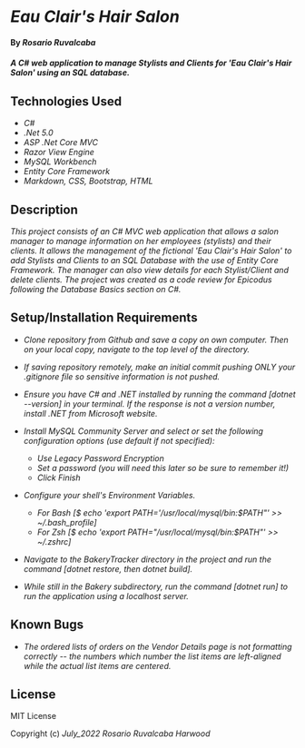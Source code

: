 # _Eau Clair's Hair Salon_

#### By _**Rosario Ruvalcaba**_

#### _A C# web application to manage Stylists and Clients for 'Eau Clair's Hair Salon' using an SQL database._

## Technologies Used

* _C#_
* _.Net 5.0_
* _ASP .Net Core MVC_
* _Razor View Engine_
* _MySQL Workbench_
* _Entity Core Framework_
* _Markdown, CSS, Bootstrap, HTML_

## Description

_This project consists of an C# MVC web application that allows a salon manager to manage information on her employees (stylists) and their clients. It allows the management of the fictional 'Eau Clair's Hair Salon' to add Stylists and Clients to an SQL Database with the use of Entity Core Framework. The manager can also view details for each Stylist/Client and delete clients. The project was created as a code review for Epicodus following the Database Basics section on C#._


## Setup/Installation Requirements

* _Clone repository from Github and save a copy on own computer. Then on your local copy, navigate to the top level of the directory._

* _If saving repository remotely, make an initial commit pushing ONLY your .gitignore file so sensitive information is not pushed._

* _Ensure you have C# and .NET installed by running the command [dotnet --version] in your terminal. If the response is not a version number, install .NET from Microsoft website._

* _Install MySQL Community Server and select or set the following configuration options (use default if not specified):_
  * _Use Legacy Password Encryption_
  * _Set a password (you will need this later so be sure to remember it!)_
  * _Click Finish_

* _Configure your shell's Environment Variables._
  * _For Bash [$ echo 'export PATH='/usr/local/mysql/bin:$PATH"' >> ~/.bash_profile]_
  * _For Zsh [$ echo 'export PATH="/usr/local/mysql/bin:$PATH"' >> ~/.zshrc]_


* _Navigate to the BakeryTracker directory in the project and run the command [dotnet restore, then dotnet build]._

* _While still in the Bakery subdirectory, run the command [dotnet run] to run the application using a localhost server._

## Known Bugs

* _The ordered lists of orders on the Vendor Details page is not formatting correctly -- the numbers which number the list items are left-aligned while the actual list items are centered._

## License

MIT License

Copyright (c) _July_2022_ _Rosario Ruvalcaba Harwood_